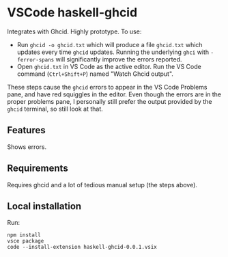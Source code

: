 # VSCode haskell-ghcid

Integrates with Ghcid. Highly prototype. To use:

* Run `ghcid -o ghcid.txt` which will produce a file `ghcid.txt` which updates every time `ghcid` updates. Running the underlying `ghci` with `-ferror-spans` will significantly improve the errors reported.
* Open `ghcid.txt` in VS Code as the active editor. Run the VS Code command (`Ctrl+Shift+P`) named "Watch Ghcid output".

These steps cause the `ghcid` errors to appear in the VS Code Problems pane, and have red squiggles in the editor. Even though the errors are in the proper problems pane, I personally still prefer the output provided by the `ghcid` terminal, so still look at that.

## Features

Shows errors.

## Requirements

Requires ghcid and a lot of tedious manual setup (the steps above).

## Local installation

Run:

    npm install
    vsce package
    code --install-extension haskell-ghcid-0.0.1.vsix
